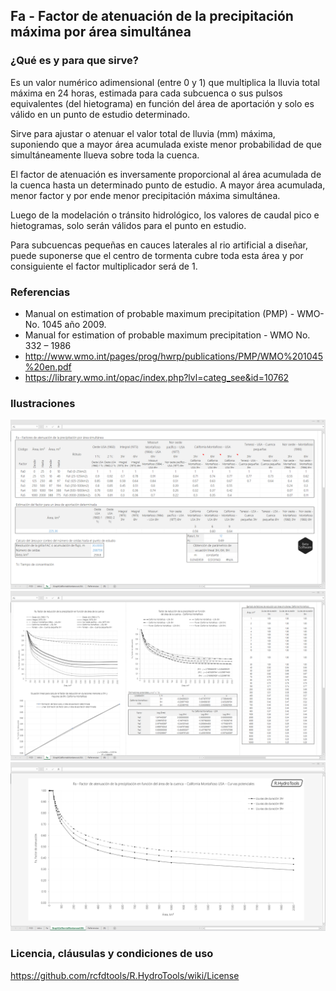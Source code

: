 ## Fa - Factor de atenuación de la precipitación máxima por área simultánea

### ¿Qué es y para que sirve?

Es un valor numérico adimensional (entre 0 y 1) que multiplica la lluvia total máxima en 24 horas, estimada para cada subcuenca o sus pulsos equivalentes (del hietograma) en función del área de aportación y solo es válido en un punto de estudio determinado. 

Sirve para ajustar o atenuar el valor total de lluvia (mm) máxima, suponiendo que a mayor área acumulada existe menor probabilidad de que simultáneamente llueva sobre toda la cuenca.

El factor de atenuación es inversamente proporcional al área acumulada de la cuenca hasta un determinado punto de estudio. A mayor área acumulada, menor factor y por ende menor precipitación máxima simultánea.

Luego de la modelación o tránsito hidrológico, los valores de caudal pico e hietogramas, solo serán válidos para el punto en estudio.

Para subcuencas pequeñas en cauces laterales al rio artificial a diseñar, puede suponerse que el centro de tormenta cubre toda esta área y por consiguiente el factor multiplicador será de 1.


### Referencias

* Manual on estimation of probable maximum precipitation (PMP) - WMO-No. 1045 año 2009.
* Manual for estimation of probable maximum precipitation - WMO No. 332 – 1986
* http://www.wmo.int/pages/prog/hwrp/publications/PMP/WMO%201045%20en.pdf
* https://library.wmo.int/opac/index.php?lvl=categ_see&id=10762


### Ilustraciones

![R.HydroTools.FactorAtenuacionPrecipitacionFa.Screenshot1](https://github.com/rcfdtools/R.HydroTools/blob/main/FactorAtenuacionPrecipitacionFa/Screenshot/Screenshot1.png)
![R.HydroTools.FactorAtenuacionPrecipitacionFa.Screenshot2](https://github.com/rcfdtools/R.HydroTools/blob/main/FactorAtenuacionPrecipitacionFa/Screenshot/Screenshot2.png)
![R.HydroTools.FactorAtenuacionPrecipitacionFa.Screenshot3](https://github.com/rcfdtools/R.HydroTools/blob/main/FactorAtenuacionPrecipitacionFa/Screenshot/Screenshot3.png)


### Licencia, cláusulas y condiciones de uso
https://github.com/rcfdtools/R.HydroTools/wiki/License
